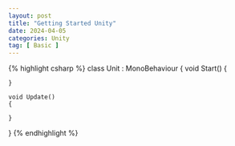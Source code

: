 ```yaml
---
layout: post
title: "Getting Started Unity"
date: 2024-04-05
categories: Unity 
tag: [ Basic ]
---
```


{% highlight csharp %}
class Unit : MonoBehaviour
{
    void Start()
    {

    }

    void Update()
    {
        
    }
}
{% endhighlight %}